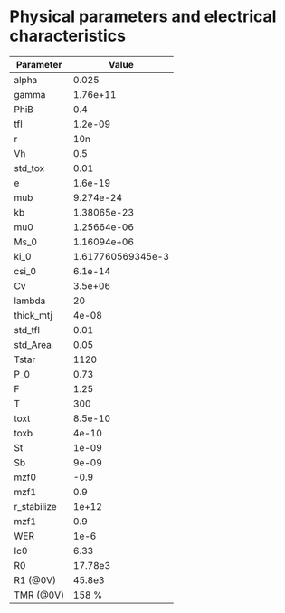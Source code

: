 # Physical parameters and electrical characteristics

| Parameter  | Value |
|------------|-------------|
| alpha      | 0.025       |
| gamma      | 1.76e+11    |
| PhiB       | 0.4         |
| tfl        | 1.2e-09     |
| r          | 10n        |
| Vh         | 0.5         |
| std_tox    | 0.01        |
| e          | 1.6e-19     |
| mub        | 9.274e-24   |
| kb         | 1.38065e-23 |
| mu0        | 1.25664e-06 |
| Ms_0       | 1.16094e+06 |
| ki_0       | 1.617760569345e-3 |
| csi_0      | 6.1e-14     |
| Cv         | 3.5e+06     |
| lambda     | 20          |
| thick_mtj  | 4e-08       |
| std_tfl    | 0.01        |
| std_Area   | 0.05        |
| Tstar      | 1120        |
| P_0        | 0.73        |
| F          | 1.25        |
| T          | 300   |
| toxt       | 8.5e-10     |
| toxb       | 4e-10       |
| St         | 1e-09       |
| Sb         | 9e-09       |
| mzf0         | -0.9       |
| mzf1         | 0.9       |
| r_stabilize         | 1e+12       |
| mzf1         | 0.9       |
| WER         | 1e-6       |
| Ic0         | 6.33       |
| R0         | 17.78e3       |
| R1 (@0V)         | 45.8e3       |
| TMR (@0V)         | 158 %      |
